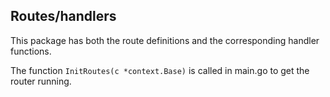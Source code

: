 ## Routes/handlers

This package has both the route definitions and the corresponding handler functions.

The function `InitRoutes(c *context.Base)` is called in main.go to get the router running.